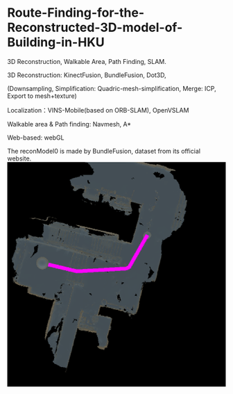 # Route-Finding-for-the-Reconstructed-3D-model-of-Building-in-HKU
3D Reconstruction, Walkable Area, Path Finding, SLAM. 

3D Reconstruction: KinectFusion, BundleFusion, Dot3D, 

(Downsampling, Simplification: Quadric-mesh-simplification, Merge: ICP, Export to mesh+texture)

Localization：VINS-Mobile(based on ORB-SLAM), OpenVSLAM

Walkable area & Path finding: Navmesh, A*

Web-based: webGL



The reconModel0 is made by BundleFusion, dataset from its official website.
![showroute](img/show_route.PNG)
